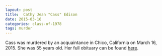 ```yaml
---
layout: post
title:  Cathy Jean "Cass" Edison
date: 2015-03-16
categories: class-of-1978
tags: murder
---
```

Cass was murdered by an acquaintance in Chico, California on March 16, 2015.  She was 55 years old.  Her full obituary can be found [here](http://tinyurl.com/juwa55x).
